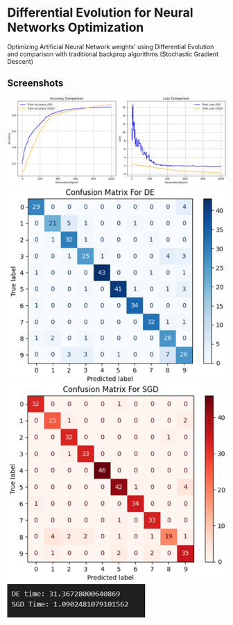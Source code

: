 # Differential Evolution for Neural Networks Optimization
Optimizing Artificial Neural Network weights' using Differential Evolution and comparison with traditional backprop algorithms (Stochastic Gradient Descent)

## Screenshots

![](images/accuracy-loss.png)
![Alt text](images/cm-de.png)
![Alt text](images/cm-sgd.png)
![Alt text](images/time-comparison.png)
